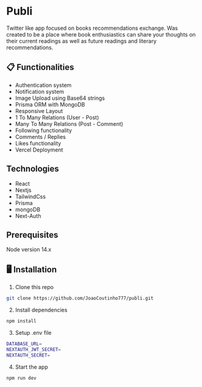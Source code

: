 # Publi

Twitter like app focused on books recommendations exchange. Was created to be a place where book enthusiastics can share your thoughts on their current readings as well as future readings and literary recommendations.

## 📋 Functionalities

- Authentication system
- Notification system
- Image Upload using Base64 strings
- Prisma ORM with MongoDB
- Responsive Layout
- 1 To Many Relations (User - Post)
- Many To Many Relations (Post - Comment)
- Following functionality
- Comments / Replies
- Likes functionality
- Vercel Deployment

## Technologies

- React
- Nextjs
- TailwindCss
- Prisma
- mongoDB
- Next-Auth

## Prerequisites

Node version 14.x

## 🖥️ Installation

1. Clone this repo
```bash
git clone https://github.com/JoaoCoutinho777/publi.git
```

2. Install dependencies
```bash
npm install
```

3. Setup .env file
```bash
DATABASE_URL=
NEXTAUTH_JWT_SECRET=
NEXTAUTH_SECRET=
```

4. Start the app
```bash
npm run dev
```
